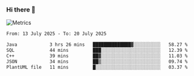 ### Hi there 👋

![Metrics](https://github.com/radoapx/radoapx/blob/main/github-metrics.svg)

<!--START_SECTION:waka-->

```txt
From: 13 July 2025 - To: 20 July 2025

Java            3 hrs 26 mins   ██████████████▓░░░░░░░░░░   58.27 %
SQL             44 mins         ███░░░░░░░░░░░░░░░░░░░░░░   12.39 %
C++             39 mins         ██▓░░░░░░░░░░░░░░░░░░░░░░   11.03 %
JSON            34 mins         ██▒░░░░░░░░░░░░░░░░░░░░░░   09.74 %
PlantUML file   11 mins         █░░░░░░░░░░░░░░░░░░░░░░░░   03.37 %
```

<!--END_SECTION:waka-->

<!--
**radoapx/radoapx** is a ✨ _special_ ✨ repository because its `README.md` (this file) appears on your GitHub profile.

Here are some ideas to get you started:

- 🔭 I’m currently working on ...
- 🌱 I’m currently learning ...
- 👯 I’m looking to collaborate on ...
- 🤔 I’m looking for help with ...
- 💬 Ask me about ...
- 📫 How to reach me: ...
- 😄 Pronouns: ...
- ⚡ Fun fact: ...
-->
